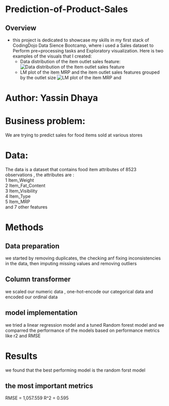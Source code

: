 # Prediction-of-Product-Sales

## Overview

- this project is dedicated to showcase my skills in my first stack of CodingDojo Data Sience Bootcamp, where i used a Sales dataset to Perform pre=processing tasks and Exploratory visualization. Here is two examples of the visuals that I created:
  - Data distribution of the item outlet sales feature:
![Data distribution of the Item outlet sales feature](https://github.com/YassinDhaya/Prediction-of-Product-Sales/assets/115571727/9858bac9-d341-4d65-b082-622d2035c8ad)
  - LM plot of the item MRP and the item outlet sales features grouped by the outlet size
 ![LM plot of the item MRP and](https://github.com/YassinDhaya/Prediction-of-Product-Sales/assets/115571727/94d580bf-e80b-4f74-85b2-5f193dc769f9)
# Author: Yassin Dhaya

# Business problem:
We are trying to predict sales for food items sold at various stores

# Data:
The data is a dataset that contains food item attributes of 8523 observations , the attributes are :          
 1   Item_Weight               
 2   Item_Fat_Content         
 3   Item_Visibility            
 4   Item_Type                 
 5   Item_MRP     
and 7 other features
# Methods
## Data preparation
we started by removing duplicates, the checking anf fixing inconsistencies in the data, then imputing missing values and removing outliers
## Column transformer
we scaled our numeric data , one-hot-encode our categorical data and encoded our ordinal data
## model implementation
we tried a linear regression model and a tuned Random forest model and we comparred the performance of the models based on performance metrics like r2 and RMSE
# Results
we found that the best performing model is the random forst model
## the most important metrics
RMSE = 1,057.559
R^2 = 0.595
